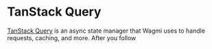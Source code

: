 # TanStack Query

[TanStack Query](https://tanstack.com/query/v5) is an async state manager that Wagmi uses to handle requests, caching, and more. After you follow